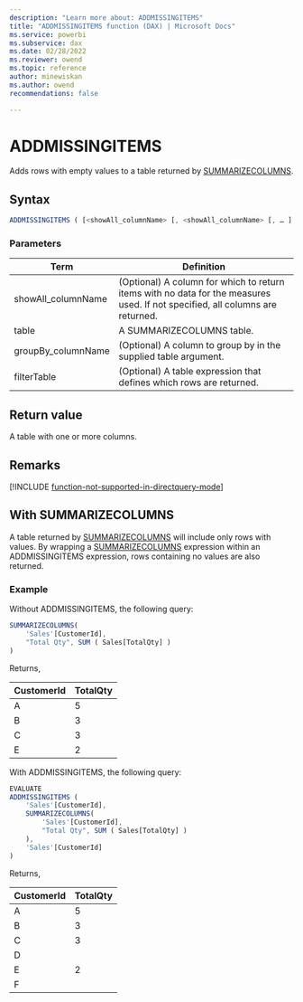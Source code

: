 ```yaml
---
description: "Learn more about: ADDMISSINGITEMS"
title: "ADDMISSINGITEMS function (DAX) | Microsoft Docs"
ms.service: powerbi 
ms.subservice: dax 
ms.date: 02/28/2022
ms.reviewer: owend
ms.topic: reference
author: minewiskan
ms.author: owend 
recommendations: false

---
```

# ADDMISSINGITEMS

Adds rows with empty values to a table returned by [SUMMARIZECOLUMNS](summarizecolumns-function-dax.md).
  
## Syntax  
  
```js
ADDMISSINGITEMS ( [<showAll_columnName> [, <showAll_columnName> [, … ] ] ], <table> [, <groupBy_columnName> [, [<filterTable>] [, <groupBy_columnName> [, [<filterTable>] [, … ] ] ] ] ] ] )
```
  
### Parameters  
  
|Term|Definition|  
|--------|--------------|  
|showAll_columnName| (Optional) A column for which to return items with no data for the measures used. If not specified, all columns are returned.|  
|table|A SUMMARIZECOLUMNS table.|  
|groupBy_columnName|(Optional) A column to group by in the supplied table argument.|
|filterTable|(Optional) A table expression that defines which rows are returned.|  

## Return value

A table with one or more columns.

## Remarks

[!INCLUDE [function-not-supported-in-directquery-mode](includes/function-not-supported-in-directquery-mode.md)]

## With SUMMARIZECOLUMNS

A table returned by [SUMMARIZECOLUMNS](summarizecolumns-function-dax.md) will include only rows with values. By wrapping a [SUMMARIZECOLUMNS](summarizecolumns-function-dax.md) expression within an ADDMISSINGITEMS expression, rows containing no values are also returned.

### Example

Without ADDMISSINGITEMS, the following query:

```js
SUMMARIZECOLUMNS( 
    'Sales'[CustomerId], 
    "Total Qty", SUM ( Sales[TotalQty] )
)
```

Returns,

|CustomerId|TotalQty|
|--------------|------------|
|A|5|
|B|3|
|C|3|
|E|2|

With ADDMISSINGITEMS, the following query:

```js
EVALUATE
ADDMISSINGITEMS (
    'Sales'[CustomerId],
    SUMMARIZECOLUMNS( 
        'Sales'[CustomerId],
        "Total Qty", SUM ( Sales[TotalQty] )
    ),
    'Sales'[CustomerId]
)
```

Returns,

|CustomerId|TotalQty|
|--------------|------------|
|A|5|
|B|3|
|C|3|
|D| |
|E|2|
|F| |
